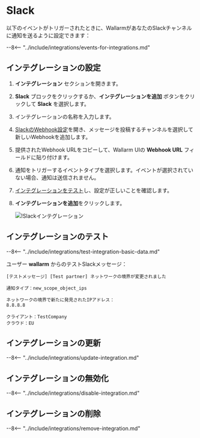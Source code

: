 # Slack

以下のイベントがトリガーされたときに、WallarmがあなたのSlackチャンネルに通知を送るように設定できます：

--8<-- "../include/integrations/events-for-integrations.md"

## インテグレーションの設定

1. **インテグレーション** セクションを開きます。
2. **Slack** ブロックをクリックするか、**インテグレーションを追加** ボタンをクリックして **Slack** を選択します。
3. インテグレーションの名称を入力します。
4. [SlackのWebhook設定](https://my.slack.com/services/new/incoming-webhook/)を開き、メッセージを投稿するチャンネルを選択して新しいWebhookを追加します。
5. 提供されたWebhook URLをコピーして、Wallarm UIの **Webhook URL** フィールドに貼り付けます。
6. 通知をトリガーするイベントタイプを選択します。イベントが選択されていない場合、通知は送信されません。
7. [インテグレーションをテスト](#testing-integration)し、設定が正しいことを確認します。
8. **インテグレーションを追加**をクリックします。

      ![!Slackインテグレーション](../../../images/user-guides/settings/integrations/add-slack-integration.png)

## インテグレーションのテスト

--8<-- "../include/integrations/test-integration-basic-data.md"

ユーザー **wallarm** からのテストSlackメッセージ：

```
[テストメッセージ] [Test partner] ネットワークの境界が変更されました

通知タイプ：new_scope_object_ips

ネットワークの境界で新たに発見されたIPアドレス：
8.8.8.8

クライアント：TestCompany
クラウド：EU
```

## インテグレーションの更新

--8<-- "../include/integrations/update-integration.md"

## インテグレーションの無効化

--8<-- "../include/integrations/disable-integration.md"

## インテグレーションの削除

--8<-- "../include/integrations/remove-integration.md"
